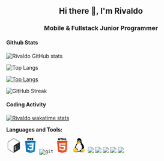 <!-- [![Typing SVG](https://readme-typing-svg.herokuapp.com?multiline=true&width=500&lines=Full-stack+web+and+app+developer.++++++++++)](https://git.io/typing-svg) -->
<!-- <p align="center">
  <img width="92" src="https://raw.githubusercontent.com/shinokada/shinokada/master/assets/mkdir.png" />
</p>   -->
<h2 align="center">Hi there 👋, I'm Rivaldo</h2>
<h3 align="center">Mobile & Fullstack Junior Programmer</h3>


<!-- <a href="https://blog.codewithshin.com/" target="blank">Blog: <img align="center" src="https://cdn.jsdelivr.net/npm/simple-icons@3.0.1/icons/medium.svg" alt="Medium" height="30" width="40" /></a> <a href="https://twitter.com/shinokada" target="blank">Twitter: <img align="center" src="https://cdn.jsdelivr.net/npm/simple-icons@3.0.1/icons/twitter.svg" alt="Medium" height="30" width="40" /></a>

<h2>🏆 Github Profile Trophy</h2>
<img width=800 src="https://github-profile-trophy.vercel.app/?username=shinokada&column=9&theme=gruvbox&no-frame=true"/> -->
<h4>Github Stats </h4>
<!-- <br class="divider"> -->

![Rivaldo GitHub stats](https://github-readme-stats.vercel.app/api?username=Rivaldz&show_icons=true&theme=tokyonight)


![Top Langs](https://github-readme-stats.vercel.app/api/top-langs/?username=Rivaldz&layout=compact)

[![Top Langs](https://github-readme-stats.vercel.app/api/top-langs/?username=Rivaldz&langs_count=8)](https://github.com/Rivaldz/github-readme-stats)

![GitHub Streak](https://github-readme-streak-stats.herokuapp.com?user=Rivaldz&theme=neon-palenight&hide_border=true)

<!-- <h3 align="left">Languages and Tools:</h3> -->

<!-- ## My Repos

[![vennfig](https://github-readme-stats.vercel.app/api/pin/?username=Rivaldz&repo=shinokada&show_owner=true)](https://github.com/shinokada/shinokada)

[![statsfig](https://github-readme-stats.vercel.app/api/pin/?username=Rivaldz&repo=gitstart&show_owner=true)](https://github.com/shinokada/gitstart)

[![Covid 19 Stats](https://github-readme-stats.vercel.app/api/pin/?username=shinokada&repo=backpack_install&show_owner=true)](https://github.com/shinokada/backpack_install) -->

<h4>Coding Activity</h4>

[![Rivaldo wakatime stats](https://github-readme-stats.vercel.app/api/wakatime?username=Rivald)](https://github.com/Rivaldz/github-readme-stats)


**Languages and Tools:**  

<code><img src="https://raw.githubusercontent.com/devicons/devicon/master/icons/bash/bash-original.svg" alt="bash" width="40" height="40"/></code>
<code><img src="https://raw.githubusercontent.com/devicons/devicon/master/icons/css3/css3-original-wordmark.svg" alt="css3" width="40" height="40"/></code>
<code><img src="https://www.vectorlogo.zone/logos/git-scm/git-scm-icon.svg" alt="git" width="40" height="40"/></code>
<code><img src="https://raw.githubusercontent.com/devicons/devicon/master/icons/html5/html5-original-wordmark.svg" alt="html5" width="40" height="40"/></code>
<code><img src="https://raw.githubusercontent.com/devicons/devicon/master/icons/linux/linux-original.svg" alt="linux" width="40" height="40"/></code>
<code><img height="40" src="https://raw.githubusercontent.com/shinokada/shinokada/master/assets/python.png"></code>
<code><img height="40" src="https://raw.githubusercontent.com/shinokada/shinokada/master/assets/javascript.png"></code>
<code><img height="40" src="https://raw.githubusercontent.com/shinokada/shinokada/master/assets/php.png"></code>
<code><img height="40" src="https://raw.githubusercontent.com/shinokada/shinokada/master/assets/visual-studio-code.png"></code>
<code><img height="40" src="https://raw.githubusercontent.com/shinokada/shinokada/master/assets/vim.png"></code>  

<!-- ![](https://komarev.com/ghpvc/?username=shinokada) -->
